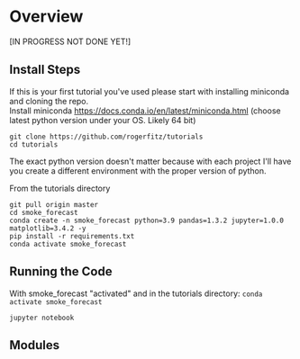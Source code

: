 # Overview
[IN PROGRESS NOT DONE YET!]  
## Install Steps
If this is your first tutorial you've used please start with installing miniconda and cloning the repo.  
Install miniconda https://docs.conda.io/en/latest/miniconda.html (choose latest python version under your OS. Likely 64 bit)
```
git clone https://github.com/rogerfitz/tutorials
cd tutorials
```
The exact python version doesn't matter because with each project I'll have you create a different environment with the proper version of python.

From the tutorials directory
```
git pull origin master
cd smoke_forecast
conda create -n smoke_forecast python=3.9 pandas=1.3.2 jupyter=1.0.0 matplotlib=3.4.2 -y
pip install -r requirements.txt
conda activate smoke_forecast
```

## Running the Code
With smoke_forecast "activated" and in the tutorials directory: `conda activate smoke_forecast`
```
jupyter notebook
```

## Modules

